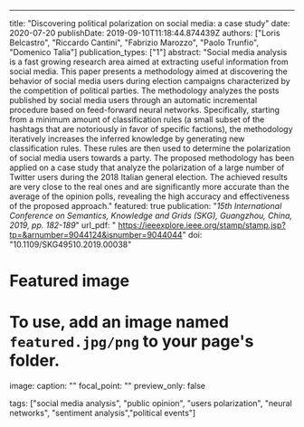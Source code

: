 ---
title: "Discovering political polarization on social media: a case study"
date: 2020-07-20
publishDate: 2019-09-10T11:18:44.874439Z
authors: ["Loris Belcastro", "Riccardo Cantini", "Fabrizio Marozzo", "Paolo Trunfio", "Domenico Talia"]
publication_types: ["1"]
abstract: "Social media analysis is a fast growing research area aimed at extracting useful information from social media. This paper presents a methodology aimed at discovering the behavior of social media users during election campaigns characterized by the competition of political parties. The methodology analyzes the posts published by social media users through an automatic incremental procedure based on feed-forward neural networks. Specifically, starting from a minimum amount of classification rules (a small subset of the hashtags that are notoriously in favor of specific factions), the methodology iteratively increases the inferred knowledge by generating new classification rules. These rules are then used to determine the polarization of social media users towards a party. The proposed methodology has been applied on a case study that analyze the polarization of a large number of Twitter users during the 2018 Italian general election. The achieved results are very close to the real ones and are significantly more accurate than the average of the opinion polls, revealing the high accuracy and effectiveness of the proposed approach."
featured: true
publication: "*15th International Conference on Semantics, Knowledge and Grids (SKG), Guangzhou, China, 2019, pp. 182-189*"
url_pdf: " https://ieeexplore.ieee.org/stamp/stamp.jsp?tp=&arnumber=9044124&isnumber=9044044"
doi: "10.1109/SKG49510.2019.00038"


# Featured image
# To use, add an image named `featured.jpg/png` to your page's folder. 
image:
  caption: ""
  focal_point: ""
  preview_only: false


tags: ["social media analysis", "public opinion", "users polarization", "neural networks", "sentiment analysis","political events"]